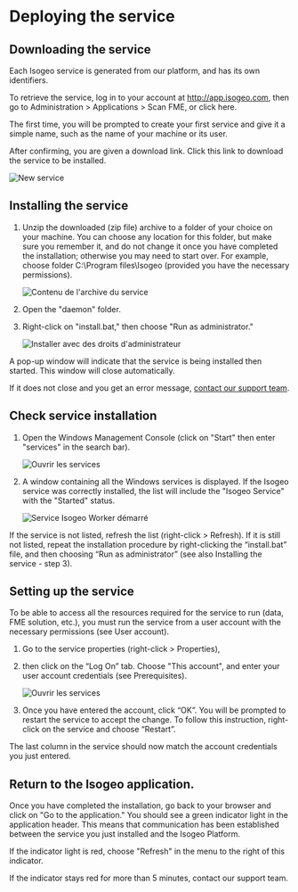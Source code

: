 # Deploying the service

## Downloading the service

Each Isogeo service is generated from our platform, and has its own identifiers.

To retrieve the service, log in to your account at http://app.isogeo.com, then go to Administration > Applications > Scan FME, or click here.

The first time, you will be prompted to create your first service and give it a simple name, such as the name of your machine or its user.

After confirming, you are given a download link. Click this link to download the service to be installed.

![New service](/assets/scanFME_install_new_service_download.png "Nommer le nouveau service et cliquer sur télécharger")

## Installing the service

1.	Unzip the downloaded (zip file) archive to a folder of your choice on your machine. You can choose any location for this folder, but make sure you remember it, and do not change it once you have completed the installation; otherwise you may need to start over. For example, choose folder C:\Program files\Isogeo (provided you have the necessary permissions).

    ![Contenu de l&apos;archive du service](/assets/scanFME_install_content.png "Décompresser l&apos;archive zip du service dans le dossier Isogeo")

2.	Open the "daemon" folder.

3.	Right-click on "install.bat," then choose "Run as administrator."

    ![Installer avec des droits d&apos;administrateur](/assets/scanFME_install_RunAsAdmin.png "Installer le service avec les droits d&apos;administration")

A pop-up window will indicate that the service is being installed then started. This window will close automatically.

If it does not close and you get an error message, [contact our support team](/en/support/README.html).


## Check service installation

1. Open the Windows Management Console (click on "Start" then enter "services" in the search bar).

    ![Ouvrir les services](/assets/scanFME_install_servicesWindows.png "Accéder au gestionnaire de services de Windows")

2. A window containing all the Windows services is displayed. If the Isogeo service was correctly installed, the list will include the "Isogeo Service" with the "Started" status.

    ![Service Isogeo Worker démarré](/assets/scanFME_install_ServiceRunning.png "Le service Isogeo Worker est bien démarré")

If the service is not listed, refresh the list (right-click > Refresh). If it is still not listed, repeat the installation procedure by right-clicking the “install.bat” file, and then choosing “Run as administrator” (see also Installing the service - step 3).

## Setting up the service

To be able to access all the resources required for the service to run (data, FME solution, etc.), you must run the service from a user account with the necessary permissions (see User account).


1. Go to the service properties (right-click > Properties),
2. then click on the “Log On” tab. Choose "This account", and enter your user account credentials (see Prerequisites).

    ![Ouvrir les services](/assets/scanFME_install_service_RunAs.png "Accéder au gestionnaire de services de Windows")

3. Once you have entered the account, click “OK”. You will be prompted to restart the service to accept the change. To follow this instruction, right-click on the service and choose “Restart”.


The last column in the service should now match the account credentials you just entered.

## Return to the Isogeo application.

Once you have completed the installation, go back to your browser and click on "Go to the application." You should see a green indicator light in the application header. This means that communication has been established between the service you just installed and the Isogeo Platform.

If the indicator light is red, choose "Refresh" in the menu to the right of this indicator.

If the indicator stays red for more than 5 minutes, contact our support team.
